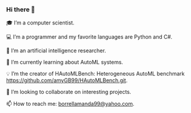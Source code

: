 ### Hi there 👋
🎓 I’m a computer scientist.

💻 I’m a programmer and my favorite languages are Python and C#.

🔭 I’m an artificial intelligence researcher. 

🌱 I’m currently learning about AutoML systems.

💡 I’m the creator of HAutoMLBench: Heterogeneous AutoML benchmark https://github.com/amyGB99/HAutoMLBench.git.

👯 I’m looking to collaborate on interesting projects.

📫 How to reach me: borrellamanda99@yahoo.com. 
<!--
**amyGB99/amyGB99** is a ✨ _special_ ✨ repository because its `README.md` (this file) appears on your GitHub profile.

Here are some ideas to get you started:

🔭 I’m currently working on ERPNext Framework 
🌱 I’m currently learning about AutoML
- 👯 I’m looking to collaborate on ...
- 🤔 I’m looking for help with ...
- 💬 Ask me about ...
📫 How to reach me: amanda.goonzalez@gmail.com 
- 😄 Pronouns: ...
- ⚡ Fun fact: ...
-->
